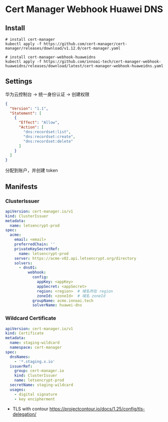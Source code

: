# Cert Manager Webhook Huawei DNS

## Install

```shell
# install cert-manager
kubectl apply -f https://github.com/cert-manager/cert-manager/releases/download/v1.12.0/cert-manager.yaml

# install cert-manager-webhook-huaweidns
kubectl apply -f https://github.com/innoai-tech/cert-manager-webhook-huaweidns/releases/download/latest/cert-manager-webhook-huaweidns.yaml
```

## Settings

华为云控制台 -> 统一身份认证 -> 创建权限

```json
{
  "Version": "1.1",
  "Statement": [
    {
      "Effect": "Allow",
      "Action": [
        "dns:recordset:list",
        "dns:recordset:create",
        "dns:recordset:delete"
      ]
    }
  ]
}
```

分配到账户，并创建 token

## Manifests

### ClusterIssuer

```yaml
apiVersion: cert-manager.io/v1
kind: ClusterIssuer
metadata:
  name: letsencrypt-prod
spec:
  acme:
    email: <email>
    preferredChain: ''
    privateKeySecretRef:
      name: letsencrypt-prod
    server: https://acme-v02.api.letsencrypt.org/directory
    solvers:
      - dns01:
          webhook:
            config:
              appKey: <appKey>
              appSecret: <appSecret>
              region: <region>  # 域名所在 region
              zoneId: <zoneId>  # 域名 zoneId
            groupName: acme.innoai.tech
            solverName: huawei-dns
```

### Wildcard Certificate

```yaml
apiVersion: cert-manager.io/v1
kind: Certificate
metadata:
  name: staging-wildcard
  namespace: cert-manager
spec:
  dnsNames:
    - '*.staging.x.io'
  issuerRef:
    group: cert-manager.io
    kind: ClusterIssuer
    name: letsencrypt-prod
  secretName: staging-wildcard
  usages:
    - digital signature
    - key encipherment
```

* TLS with contour https://projectcontour.io/docs/1.25/config/tls-delegation/